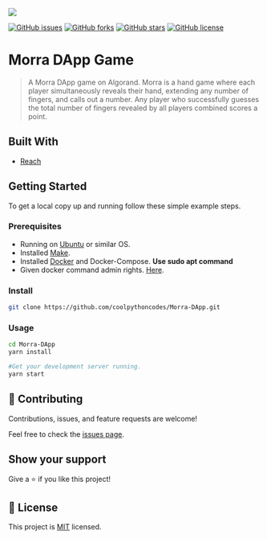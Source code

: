 <!-- PROJECT SHIELDS -->
<!--
*** I'm using markdown "reference style" links for readability.
*** Reference links are enclosed in brackets [ ] instead of parentheses ( ).
*** See the bottom of this document for the declaration of the reference variables
*** for contributors-url, forks-url, etc. This is an optional, concise syntax you may use.
*** https://www.markdownguide.org/basic-syntax/#reference-style-links
-->

![](https://img.shields.io/badge/Bootcamp-blueviolet)

[![GitHub issues][issues-shield]][issues-url]
[![GitHub forks][forks-shield]][forks-url]
[![GitHub stars][star-shield]][star-url]
[![GitHub license][license-shield]][license-url]


# Morra DApp Game


> A Morra DApp game on Algorand.  Morra is a hand game where each player simultaneously reveals their hand, extending any number of fingers, and calls out a number. Any player who successfully guesses the total number of fingers revealed by all players combined scores a point.

## Built With

- [Reach](https://reach.sh/)

## Getting Started

To get a local copy up and running follow these simple example steps.

### Prerequisites
- Running on [Ubuntu](https://ubuntu.com/) or similar OS.
- Installed [Make](https://linuxhint.com/install-make-ubuntu/).
- Installed [Docker](https://www.docker.com/) and Docker-Compose. **Use sudo apt command**
- Given docker command admin rights. [Here](https://docs.docker.com/engine/install/linux-postinstall/).

### Install
```bash
git clone https://github.com/coolpythoncodes/Morra-DApp.git
```

### Usage
```bash
cd Morra-DApp
yarn install

#Get your development server running.
yarn start
```

## 🤝 Contributing

Contributions, issues, and feature requests are welcome!

Feel free to check the [issues page](../../issues/).

## Show your support

Give a ⭐ if you like this project!

## 📝 License

This project is [MIT](./MIT.md) licensed.

[issues-shield]: https://img.shields.io/github/issues/coolpythoncodes/Morra-DApp?style=for-the-badge
[issues-url]: https://github.com/coolpythoncodes/Morra-DApp/issues
[forks-shield]: https://img.shields.io/github/forks/coolpythoncodes/Morra-DApp?style=for-the-badge
[forks-url]: https://github.com/coolpythoncodes/Morra-DApp/network
[star-shield]: https://img.shields.io/github/stars/coolpythoncodes/Morra-DApp?style=for-the-badge
[star-url]: https://github.com/coolpythoncodes/Morra-DApp/stargazers
[license-shield]: https://img.shields.io/github/license/coolpythoncodes/Morra-DApp?style=for-the-badge
[license-url]: https://github.com/coolpythoncodes/Morra-DApp/blob/main/LICENSE.md
